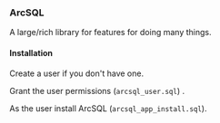 ### ArcSQL

A large/rich library for features for doing many things.

#### Installation

Create a user if you don't have one. 

Grant the user permissions  (```arcsql_user.sql```) .

As the user install ArcSQL (```arcsql_app_install.sql```).